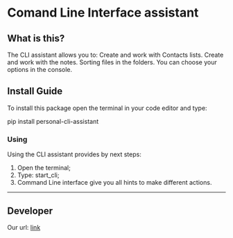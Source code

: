 # Comand Line Interface assistant

## What is this?

The CLI assistant allows you to:
Create and work with Contacts lists.
Create and work with the notes.
Sorting files in the folders.
You can choose your options in the console.

## Install Guide

To install this package open the terminal in your code editor and type:

pip install personal-cli-assistant

### Using

Using the CLI assistant provides by next steps:

1. Open the terminal;
2. Type: start_cli;
3. Command Line interface give you all hints to make different actions.

---

## Developer

Our url: [link](https://github.com/mykhailooprelyansky/personal_assistant_group_03)
